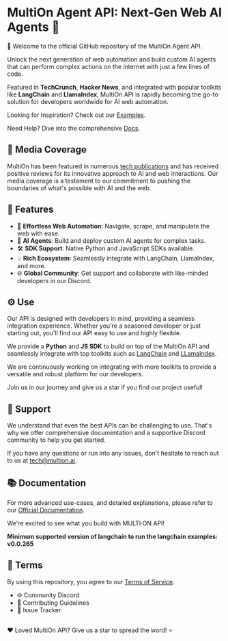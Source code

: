 # MultiOn Agent API: Next-Gen Web AI Agents 🚀

👋 Welcome to the official GitHub repository of the MultiOn Agent API. 

Unlock the next generation of web automation and build custom AI agents that can perform complex actions on the internet with just a few lines of code.

Featured in **TechCrunch**, **Hacker News**, and integrated with popular toolkits like **LangChain** and **LlamaIndex**, MultiOn API is rapidly becoming the go-to solution for developers worldwide for AI web automation.

Looking for Inspiration? Check out our [Examples](https://github.com/MULTI-ON/api/tree/main/examples).

Need Help? Dive into the comprehensive [Docs](https://docs.multion.ai).

## 📰 Media Coverage

MultiOn has been featured in numerous [tech publications](https://www.reuters.com/technology/race-towards-autonomous-ai-agents-grips-silicon-valley-2023-07-17/) and has received positive reviews for its innovative approach to AI and web interactions. Our media coverage is a testament to our commitment to pushing the boundaries of what's possible with AI and the web.

## 🌟 Features
- 🚀 **Effortless Web Automation**: Navigate, scrape, and manipulate the web with ease.
- 🤖 **AI Agents**: Build and deploy custom AI agents for complex tasks.
- 🛠 **SDK Support**: Native Python and JavaScript SDKs available.
- 💡 **Rich Ecosystem**: Seamlessly integrate with LangChain, LlamaIndex, and more.
- 🌐 **Global Community**: Get support and collaborate with like-minded developers in our Discord.

## ⚙️ Use
Our API is designed with developers in mind, providing a seamless integration experience. Whether you're a seasoned developer or just starting out, you'll find our API easy to use and highly flexible. 

We provide a **Python** and **JS SDK** to build on top of the MultiOn API and seamlessly integrate with top toolkits such as [LangChain](https://python.langchain.com/docs/integrations/toolkits/multion) and [LLamaIndex](https://twitter.com/llama_index/status/1700221470427754610).

We are continuously working on integrating with more toolkits to provide a versatile and robust platform for our developers.

Join us in our journey and give us a star if you find our project useful!

##  🤝 Support

We understand that even the best APIs can be challenging to use. That's why we offer comprehensive documentation and a supportive Discord community to help you get started. 

If you have any questions or run into any issues, don't hesitate to reach out to us at [tech@multion.ai](mailto:tech@multion.ai).

## 📚 Documentation

For more advanced use-cases, and detailed explanations, please refer to our [Official Documentation](https://docs.multion.ai).

We're excited to see what you build with MULTI·ON API!

**Minimum supported version of langchain to run the langchain examples: v0.0.265**

## 📜 Terms
By using this repository, you agree to our [Terms of Service](https://www.notion.so/multion/Terms-of-Use-83d64a46cd2c4a66aacff2c29b02ef70).

- 🌐 Community Discord
- 🙌 Contributing Guidelines
- 🐞 Issue Tracker

##

❤️ Loved MultiOn API? Give us a star to spread the word! ⭐️

